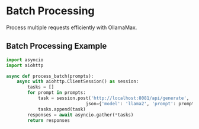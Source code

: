 # Batch Processing

Process multiple requests efficiently with OllamaMax.

## Batch Processing Example

```python
import asyncio
import aiohttp

async def process_batch(prompts):
    async with aiohttp.ClientSession() as session:
        tasks = []
        for prompt in prompts:
            task = session.post('http://localhost:8081/api/generate', 
                              json={'model': 'llama2', 'prompt': prompt})
            tasks.append(task)
        responses = await asyncio.gather(*tasks)
        return responses
```